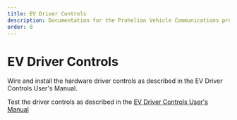 ```yaml
---
title: EV Driver Controls
description: Documentation for the Prohelion Vehicle Communications protocol
order: 8
---
```


# EV Driver Controls 

Wire and install the hardware driver controls as described in the EV Driver Controls User's Manual.

Test the driver controls as described in the [EV Driver Controls User's Manual](http://localhost:4000/Electric_Vehicle_Driver_Controls/EV_Driver_Controls_User_Manual/Overview.md)
